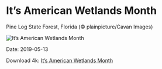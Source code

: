 # It’s American Wetlands Month

Pine Log State Forest, Florida (© plainpicture/Cavan Images)

![It’s American Wetlands Month](https://bing.com/th?id=OHR.PineLogSP_EN-US7583399846_UHD.jpg&rf=LaDigue_UHD.jpg&pid=hp&w=1024&h=576)

Date: 2019-05-13

Download 4k: [It’s American Wetlands Month](https://bing.com/th?id=OHR.PineLogSP_EN-US7583399846_UHD.jpg&rf=LaDigue_UHD.jpg&pid=hp&w=3840&h=2160)

